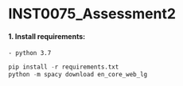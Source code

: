 # INST0075_Assessment2
#### 1. Install requirements:
	- python 3.7
```python
pip install -r requirements.txt
python -m spacy download en_core_web_lg
```
